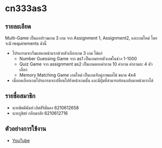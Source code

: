 # cn333as3

## รายละเอียด
Multi-Game เป็นแอปรวมเกม 3 เกม จาก Assignment 1, Assignment2, และเกมใหม่ โดยจะมี requirements ดังนี้
- โปรแกรมจะเริ่มแสดงหน้าแรกด้วยตัวเลือกเกม 3 เกม ได้แก่
  - Number Guessing Game จาก as1 เป็นเกมทายตัวเลขในช่วง 1-1000
  - Quiz Game จาก assignment as2 เป็นเกมตอบคำถาม 10 คำถาม คำถามละ 4 ตัวเลือก
  - Memory Matching Game เกมใหม่ เป็นเกมจับคู่ภาพผลไม้ ขนาด 4x4
- เมื่อกดเลือกเกมโปรแกรมจะเปลี่ยนไปยังหน้าเกมนั้น และมีปุ่มที่สามารถย้อนกลับมาหน้าแรกได้

## รายชื่อสมาชิก
- นายพิตตินันท์ เลิศสิริมั่นคง 6210612658
- นายภูชิชย์ กลีบมาลัย 6210612716

## ตัวอย่างการใช้งาน
- [YouTube](https://www.youtube.com/watch?v=tpAvPLzH0RU)
